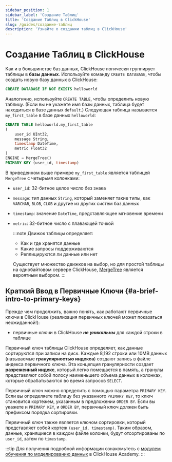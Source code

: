 ```yaml
---
sidebar_position: 1
sidebar_label: 'Создание Таблиц'
title: 'Создание Таблиц в ClickHouse'
slug: /guides/создание-таблиц
description: 'Узнайте о создании таблиц в ClickHouse'
---
```



# Создание Таблиц в ClickHouse

Как и в большинстве баз данных, ClickHouse логически группирует таблицы в **базы данных**. Используйте команду `CREATE DATABASE`, чтобы создать новую базу данных в ClickHouse:

  ```sql
  CREATE DATABASE IF NOT EXISTS helloworld
  ```

Аналогично, используйте `CREATE TABLE`, чтобы определить новую таблицу. (Если вы не укажете имя базы данных, таблица будет находиться в базе данных `default`.) Следующая таблица называется `my_first_table` в базе данных `helloworld`:

  ```sql
  CREATE TABLE helloworld.my_first_table
  (
      user_id UInt32,
      message String,
      timestamp DateTime,
      metric Float32
  )
  ENGINE = MergeTree()
  PRIMARY KEY (user_id, timestamp)
  ```

В приведенном выше примере `my_first_table` является таблицей `MergeTree` с четырьмя колонками:

- `user_id`:  32-битное целое число без знака
- `message`: тип данных `String`, который заменяет такие типы, как `VARCHAR`, `BLOB`, `CLOB` и другие из других систем баз данных
- `timestamp`: значение `DateTime`, представляющее мгновение времени
- `metric`: 32-битное число с плавающей точкой

  :::note
  Движок таблицы определяет:
   - Как и где хранятся данные
   - Какие запросы поддерживаются
   - Реплицируются ли данные или нет

  Существует множество движков на выбор, но для простой таблицы на однобайтовом сервере ClickHouse, [MergeTree](/engines/table-engines/mergetree-family/mergetree.md) является вероятным выбором.
  :::

## Краткий Ввод в Первичные Ключи {#a-brief-intro-to-primary-keys}

Прежде чем продолжить, важно понять, как работают первичные ключи в ClickHouse (реализация первичных ключей может показаться неожиданной!):

  - первичные ключи в ClickHouse **_не уникальны_** для каждой строки в таблице

Первичный ключ таблицы ClickHouse определяет, как данные сортируются при записи на диск. Каждые 8,192 строки или 10MB данных (называемые **гранулярностью индекса**) создают запись в файле индекса первичного ключа. Эта концепция гранулярности создает **разреженный индекс**, который легко помещается в память, а гранулы представляют собой полосу наименьшего объема данных в колонках, которые обрабатываются во время запросов `SELECT`.

Первичный ключ можно определить с помощью параметра `PRIMARY KEY`. Если вы определяете таблицу без указанного `PRIMARY KEY`, то ключ становится кортежем, указанным в предложении `ORDER BY`. Если вы укажете и `PRIMARY KEY`, и `ORDER BY`, первичный ключ должен быть префиксом порядка сортировки.

Первичный ключ также является ключом сортировки, который представляет собой кортеж `(user_id, timestamp)`. Таким образом, данные, хранящиеся в каждом файле колонки, будут отсортированы по `user_id`, затем по `timestamp`.

:::tip
Для получения подробной информации ознакомьтесь с [модулем обучения по моделированию данных](https://learn.clickhouse.com/visitor_catalog_class/show/1328860/?utm_source=clickhouse&utm_medium=docs) в ClickHouse Academy.
:::
